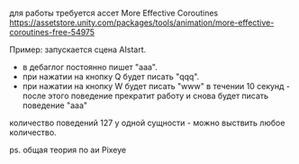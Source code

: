 для работы требуется ассет More Effective Coroutines
https://assetstore.unity.com/packages/tools/animation/more-effective-coroutines-free-54975

Пример:
запускается сцена AIstart.
- в дебаглог постоянно пишет "aaa". 
- при нажатии на кнопку Q будет писать  "qqq". 
- при нажатии на кнопку W будет писать  "www" в течении 10 секунд - после этого поведение прекратит работу и снова будет писать поведение "ааа"


количество поведений 127 у одной сущности - можно выствить любое количество.

ps.
общая теория по аи Pixeye
